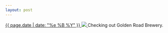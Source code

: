 ```yaml
---
layout: post
---
```


<p>
  <a href="/290">
    <time>{{ page.date | date: "%e %B %Y" }}</time>
    <img src="https://s3.amazonaws.com/life.aaronjgreenberg.com/290.jpg">
  </a>
  Checking out Golden Road Brewery.
</p>
